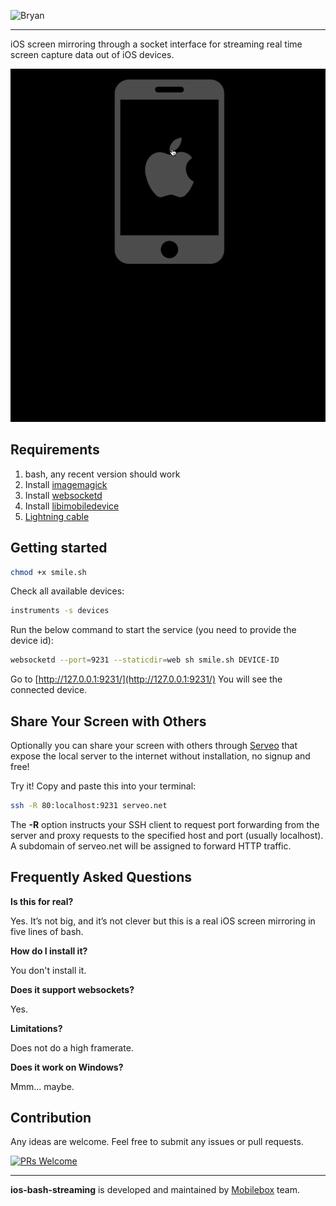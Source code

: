 ![Bryan](http://open.mobileboxlab.com/img/ios-screen.gif)

___
iOS screen mirroring through a socket interface for streaming real time screen capture data out of iOS devices.

![Alt Text](https://github.com/mobileboxlab/ios-bash-streaming/blob/master/smile.gif?raw=true)



## Requirements

1. bash, any recent version should work
2. Install [imagemagick](http://macappstore.org/imagemagick/)
3. Install [websocketd](https://github.com/joewalnes/websocketd)
4. Install [libimobiledevice](http://macappstore.org/libimobiledevice/)
5. [Lightning cable](https://en.wikipedia.org/wiki/Lightning_(connector))

## Getting started

```bash
chmod +x smile.sh
```

Check all available devices:

```bash
instruments -s devices
```

Run the below command to start the service (you need to provide the device id):

```bash
websocketd --port=9231 --staticdir=web sh smile.sh DEVICE-ID
```

Go to [http://127.0.0.1:9231/](http://127.0.0.1:9231/) You will see the connected device.

## Share Your Screen with Others

Optionally you can share your screen with others through [Serveo](https://serveo.net) that expose the local server to the internet without installation, no signup and free!

Try it! Copy and paste this into your terminal:

```bash
ssh -R 80:localhost:9231 serveo.net
```

The **-R** option instructs your SSH client to request port forwarding from the server and proxy requests to the specified host and port (usually localhost). A subdomain of serveo.net will be assigned to forward HTTP traffic.

## Frequently Asked Questions

**Is this for real?**

Yes. It’s not big, and it’s not clever but this is a real iOS screen mirroring in five lines of bash.

**How do I install it?**

You don't install it.

**Does it support websockets?**

Yes.

**Limitations?**

Does not do a high framerate.

**Does it work on Windows?**

Mmm... maybe.


## Contribution

Any ideas are welcome. Feel free to submit any issues or pull requests.

[![PRs Welcome](https://img.shields.io/badge/PRs-welcome-brightgreen.svg?style=flat-square)](http://makeapullrequest.com)

---
**ios-bash-streaming** is developed and maintained by [Mobilebox](http://mobileboxlab.com) team.
